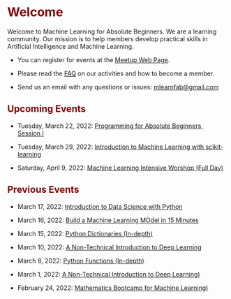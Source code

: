 # <font color="maroon">Welcome</font>

Welcome to Machine Learning for Absolute Beginners. We are a learning community. Our mission is to help members develop practical skills in Artificial Intelligence and Machine Learning. 




* You can register for events at the [Meetup Web Page](https://www.meetup.com/mlearnfab/).

* Please read the [FAQ](faq) on our activities and how to become a member. 

* Send us an email with any questions or issues: mlearnfab@gmail.com


## <font color="maroon">Upcoming Events</font>



- Tuesday, March 22, 2022: [Programming for Absolute Beginners, Session I](https://www.meetup.com/mlearnfab/events/284301204/)

- Tuesday, March 29, 2022: [Introduction to Machine Learning with scikit-learning](https://www.meetup.com/mlearnfab/events/284287474/)

- Saturday, April 9, 2022: [Machine Learning Intensive Worshop (Full Day) ](https://www.meetup.com/mlearnfab/events/284354357)



## <font color="maroon">Previous Events</font>


- March 17, 2022: [Introduction to Data Science with Python](https://www.meetup.com/mlearnfab/events/284287074/)

- March 16, 2022: [Build a Machine Learning MOdel in 15 Minutes](https://www.meetup.com/mlearnfab/events/284571447)

- March 15, 2022: [Python Dictionaries (In-depth)](https://www.meetup.com/mlearnfab/events/284178221/)

- March 10, 2022: [A Non-Technical Introduction to Deep Learning](https://www.meetup.com/mlearnfab/events/283608885/)

- March 8, 2022: [Python Functions (In-depth)](https://www.meetup.com/mlearnfab/events/284206972/)

- March 1, 2022: [A Non-Technical Introduction to Deep Learning)](https://www.meetup.com/mlearnfab/events/283608885/)

- February 24, 2022: [Mathematics Bootcamp for Machine Learning)](https://www.meetup.com/mlearnfab/events/283834589/)



